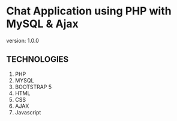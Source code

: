 # Chat Application using PHP with MySQL & Ajax

version: 1.0.0

## TECHNOLOGIES

1. PHP
1. MYSQL
1. BOOTSTRAP 5
1. HTML
1. CSS
1. AJAX
1. Javascript


